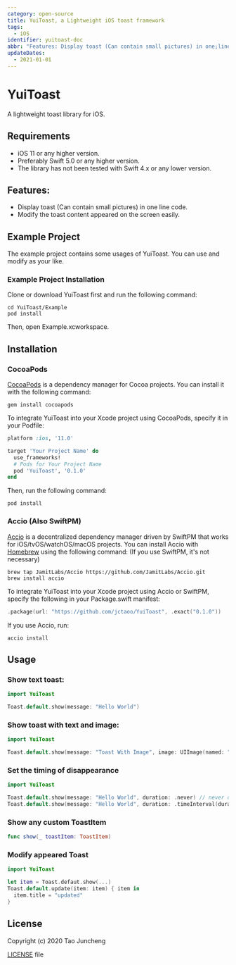 ```yaml
---
category: open-source
title: YuiToast, a Lightweight iOS toast framework
tags:
  - iOS
identifier: yuitoast-doc
abbr: "Features: Display toast (Can contain small pictures) in one;line code. Modify the toast content appeared on the screen easily. "
updateDates:
  - 2021-01-01
---
```

# YuiToast

A lightweight toast library for iOS.

## Requirements
- iOS 11 or any higher version.
- Preferably Swift 5.0 or any higher version.
- The library has not been tested with Swift 4.x or any lower version.

## Features:
- Display toast (Can contain small pictures) in one line code.
- Modify the toast content appeared on the screen easily. 

## Example Project

The example project contains some usages of YuiToast. You can use and modify as your like.

### Example Project Installation
Clone or download YuiToast first and run the following command:
```shell
cd YuiToast/Example
pod install
```
Then, open Example.xcworkspace.

## Installation

### CocoaPods
[CocoaPods](https://cocoapods.org/) is a dependency manager for Cocoa projects. You can install it with the following command:
```shell
gem install cocoapods
```
To integrate YuiToast into your Xcode project using CocoaPods, specify it in your Podfile:
```Ruby
platform :ios, '11.0'

target 'Your Project Name' do
  use_frameworks!
  # Pods for Your Project Name
  pod 'YuiToast', '0.1.0'
end
```
Then, run the following command:
```shell
pod install
```

### Accio (Also SwiftPM)
[Accio](https://github.com/JamitLabs/Accio) is a decentralized dependency manager driven by SwiftPM that works for iOS/tvOS/watchOS/macOS projects.
You can install Accio with [Homebrew](http://brew.sh/) using the following command: (If you use SwiftPM, it's not necessary)
```shell
brew tap JamitLabs/Accio https://github.com/JamitLabs/Accio.git
brew install accio
```
To integrate YuiToast into your Xcode project using Accio or SwiftPM, specify the following in your Package.swift manifest:
```swift
.package(url: "https://github.com/jctaoo/YuiToast", .exact("0.1.0"))
```
If you use Accio, run:
```shell
accio install
```

## Usage

### Show text toast:
```swift
import YuiToast

Toast.default.show(message: "Hello World")
```

### Show toast with text and image:
```swift
import YuiToast

Toast.default.show(message: "Toast With Image", image: UIImage(named: "DemoImage"))
```

### Set the timing of disappearance
```swift
import YuiToast

Toast.default.show(message: "Hello World", duration: .never) // never disappear
Toast.default.show(message: "Hello World", duration: .timeInterval(duration: 3)) // disappears after 3 seconds
```

### Show any custom ToastItem
```swift
func show(_ toastItem: ToastItem)
```

### Modify appeared Toast
```swift
import YuiToast

let item = Toast.defaut.show(...)
Toast.default.update(item: item) { item in
  item.title = "updated"
}
```

## License
Copyright (c) 2020 Tao Juncheng

[LICENSE](/LICENSE) file
